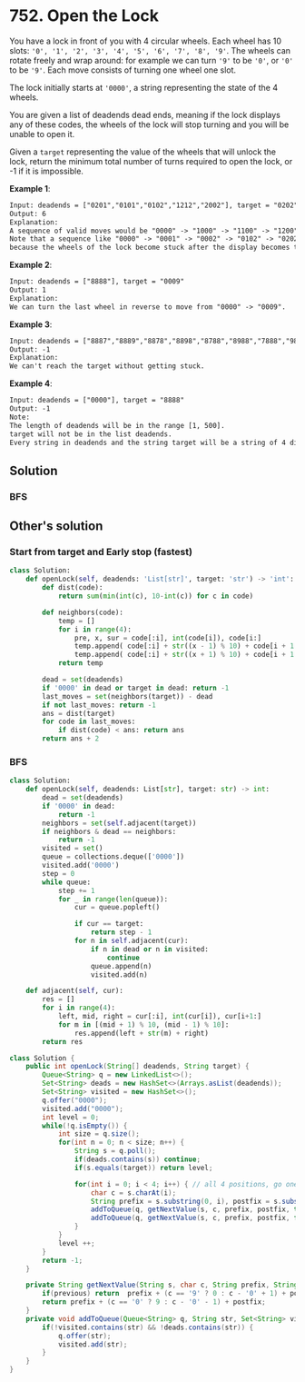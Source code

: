 # 752. Open the Lock

You have a lock in front of you with 4 circular wheels. Each wheel has 10 slots: `'0', '1', '2', '3', '4', '5', '6', '7', '8', '9'`. The wheels can rotate freely and wrap around: for example we can turn `'9'` to be `'0'`, or `'0'` to be `'9'`. Each move consists of turning one wheel one slot.

The lock initially starts at `'0000'`, a string representing the state of the 4 wheels.

You are given a list of deadends dead ends, meaning if the lock displays any of these codes, the wheels of the lock will stop turning and you will be unable to open it.

Given a `target` representing the value of the wheels that will unlock the lock, return the minimum total number of turns required to open the lock, or -1 if it is impossible.

**Example 1**:

```txt
Input: deadends = ["0201","0101","0102","1212","2002"], target = "0202"
Output: 6
Explanation:
A sequence of valid moves would be "0000" -> "1000" -> "1100" -> "1200" -> "1201" -> "1202" -> "0202".
Note that a sequence like "0000" -> "0001" -> "0002" -> "0102" -> "0202" would be invalid,
because the wheels of the lock become stuck after the display becomes the dead end "0102".
```

**Example 2**:

```txt
Input: deadends = ["8888"], target = "0009"
Output: 1
Explanation:
We can turn the last wheel in reverse to move from "0000" -> "0009".
```

**Example 3**:

```txt
Input: deadends = ["8887","8889","8878","8898","8788","8988","7888","9888"], target = "8888"
Output: -1
Explanation:
We can't reach the target without getting stuck.
```

**Example 4**:

```txt
Input: deadends = ["0000"], target = "8888"
Output: -1
Note:
The length of deadends will be in the range [1, 500].
target will not be in the list deadends.
Every string in deadends and the string target will be a string of 4 digits from the 10,000 possibilities '0000' to '9999'.
```

## Solution

### BFS

## Other's solution

### Start from target and Early stop (fastest)

```py
class Solution:
    def openLock(self, deadends: 'List[str]', target: 'str') -> 'int':
        def dist(code):
            return sum(min(int(c), 10-int(c)) for c in code)

        def neighbors(code):
            temp = []
            for i in range(4):
                pre, x, sur = code[:i], int(code[i]), code[i:]
                temp.append( code[:i] + str((x - 1) % 10) + code[i + 1:])
                temp.append( code[:i] + str((x + 1) % 10) + code[i + 1:])
            return temp

        dead = set(deadends)
        if '0000' in dead or target in dead: return -1
        last_moves = set(neighbors(target)) - dead
        if not last_moves: return -1
        ans = dist(target)
        for code in last_moves:
            if dist(code) < ans: return ans
        return ans + 2
```

### BFS

```py
class Solution:
    def openLock(self, deadends: List[str], target: str) -> int:
        dead = set(deadends)
        if '0000' in dead:
            return -1
        neighbors = set(self.adjacent(target))
        if neighbors & dead == neighbors:
            return -1
        visited = set()
        queue = collections.deque(['0000'])
        visited.add('0000')
        step = 0
        while queue:
            step += 1
            for _ in range(len(queue)):
                cur = queue.popleft()

                if cur == target:
                    return step - 1
                for n in self.adjacent(cur):
                    if n in dead or n in visited:
                        continue
                    queue.append(n)
                    visited.add(n)

    def adjacent(self, cur):
        res = []
        for i in range(4):
            left, mid, right = cur[:i], int(cur[i]), cur[i+1:]
            for m in [(mid + 1) % 10, (mid - 1) % 10]:
                res.append(left + str(m) + right)
        return res
```

```java
class Solution {
    public int openLock(String[] deadends, String target) {
        Queue<String> q = new LinkedList<>();
        Set<String> deads = new HashSet<>(Arrays.asList(deadends));
        Set<String> visited = new HashSet<>();
        q.offer("0000");
        visited.add("0000");
        int level = 0;
        while(!q.isEmpty()) {
            int size = q.size();
            for(int n = 0; n < size; n++) {
                String s = q.poll();
                if(deads.contains(s)) continue;
                if(s.equals(target)) return level;

                for(int i = 0; i < 4; i++) { // all 4 positions, go one number above, one below
                    char c = s.charAt(i);
                    String prefix = s.substring(0, i), postfix = s.substring(i + 1);
                    addToQueue(q, getNextValue(s, c, prefix, postfix, true), visited, deads);
                    addToQueue(q, getNextValue(s, c, prefix, postfix, false), visited, deads);
                }
            }
            level ++;
        }
        return -1;
    }

    private String getNextValue(String s, char c, String prefix, String postfix, boolean previous) {
        if(previous) return  prefix + (c == '9' ? 0 : c - '0' + 1) + postfix;
        return prefix + (c == '0' ? 9 : c - '0' - 1) + postfix;
    }
    private void addToQueue(Queue<String> q, String str, Set<String> visited, Set<String> deads) {
        if(!visited.contains(str) && !deads.contains(str)) {
            q.offer(str);
            visited.add(str);
        }
    }
}
```

